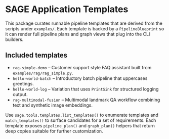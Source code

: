 # SAGE Application Templates

This package curates runnable pipeline templates that are derived from the scripts under
`examples/`. Each template is backed by a `PipelineBlueprint` so it can render full pipeline plans
and graph views that plug into the CLI builders.

## Included templates

- `rag-simple-demo` – Customer support style FAQ assistant built from `examples/rag/rag_simple.py`.
- `hello-world-batch` – Introductory batch pipeline that uppercases greetings.
- `hello-world-log` – Variation that uses `PrintSink` for structured logging output.
- `rag-multimodal-fusion` – Multimodal landmark QA workflow combining text and synthetic image
  embeddings.

Use `sage.tools.templates.list_templates()` to enumerate templates and `match_templates()` to
surface candidates for a set of requirements. Each template exposes `pipeline_plan()` and
`graph_plan()` helpers that return deep copies suitable for further customization.
